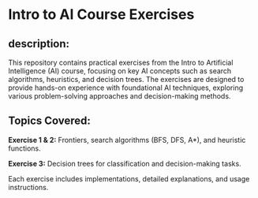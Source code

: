 # Intro to AI Course Exercises

## description:
This repository contains practical exercises from the Intro to Artificial Intelligence (AI) course, focusing on key AI concepts such as search algorithms, heuristics, and decision trees. The exercises are designed to provide hands-on experience with foundational AI techniques, exploring various problem-solving approaches and decision-making methods.

## Topics Covered:

**Exercise 1 & 2:** Frontiers, search algorithms (BFS, DFS, A*), and heuristic functions.

**Exercise 3:** Decision trees for classification and decision-making tasks.

Each exercise includes implementations, detailed explanations, and usage instructions.

